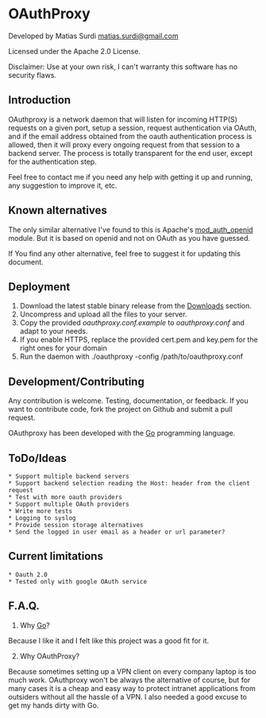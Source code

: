 OAuthProxy
=========
Developed by Matias Surdi <matias.surdi@gmail.com>

Licensed under the Apache 2.0 License.

Disclaimer: Use at your own risk, I can't warranty this software has no security flaws.


Introduction
------------
OAuthproxy is a network daemon that will listen for incoming HTTP(S) requests on a given port, 
setup a session, request authentication via OAuth, and if the email address obtained from the 
oauth authentication process is allowed, then it will proxy every ongoing request from that 
session to a backend server. The process is totally transparent for the end user, except for the
authentication step.

Feel free to contact me if you need any help with getting it up and running, any suggestion to improve it, etc.

Known alternatives
------------------
The only similar alternative I've found to this is Apache's [mod_auth_openid](http://findingscience.com/mod_auth_openid/)
module. But it is based on openid and not on OAuth as you have guessed.

If You find any other alternative, feel free to suggest it for updating this document.

Deployment
----------
  1. Download the latest stable binary release from the [Downloads](https://github.com/msurdi/oauthproxy/downloads) section.
  2. Uncompress and upload all the files to your server.
  3. Copy the provided _oauthproxy.conf.example_ to _oauthproxy.conf_ and adapt to your needs.
  4. If you enable HTTPS, replace the provided cert.pem and key.pem for the right ones for your domain
  5. Run the daemon with ./oauthproxy -config /path/to/oauthproxy.conf


Development/Contributing
------------------------
Any contribution is welcome. Testing, documentation, or feedback. If you want to contribute code,
fork the project on Github and submit a pull request.

OAuthproxy has been developed with the [Go](http://golang.org) programming language.

ToDo/Ideas
-------------
    * Support multiple backend servers
    * Support backend selection reading the Host: header from the client request
    * Test with more oauth providers
    * Support multiple OAuth providers
    * Write more tests
    * Logging to syslog
    * Provide session storage alternatives
    * Send the logged in user email as a header or url parameter?

Current limitations
-------------------
    * Oauth 2.0
    * Tested only with google OAuth service

F.A.Q.
------
  1. Why [Go](http://golang.org)?

  Because I like it and I felt like this project was a good fit for it.
  
  2. Why OAuthProxy?
  
  Because sometimes setting up a VPN client on every company laptop is too much work. OAuthproxy
  won't be always the alternative of course, but for many cases it is a cheap and easy way to protect
  intranet applications from outsiders without all the hassle of a VPN. I also needed a good excuse
  to get my hands dirty with Go.

  
